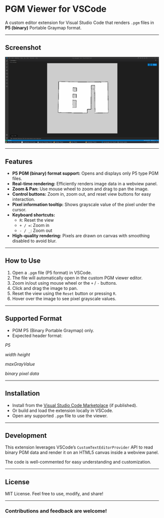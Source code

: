 # PGM Viewer for VSCode

A custom editor extension for Visual Studio Code that renders `.pgm` files in **P5 (binary)** Portable Graymap format.

---
## Screenshot

![Uygulama Ekran Görüntüsü](images/Screenshot_2025-09-16_10-35-49.png)

---

## Features

- **P5 PGM (binary) format support:** Opens and displays only P5 type PGM files.
- **Real-time rendering:** Efficiently renders image data in a webview panel.
- **Zoom & Pan:** Use mouse wheel to zoom and drag to pan the image.
- **Control buttons:** Zoom in, zoom out, and reset view buttons for easy interaction.
- **Pixel information tooltip:** Shows grayscale value of the pixel under the cursor.
- **Keyboard shortcuts:**
  - `R`: Reset the view
  - `+ / =`: Zoom in
  - `- / _`: Zoom out
- **High-quality rendering:** Pixels are drawn on canvas with smoothing disabled to avoid blur.

---

## How to Use

1. Open a `.pgm` file (P5 format) in VSCode.
2. The file will automatically open in the custom PGM viewer editor.
3. Zoom in/out using mouse wheel or the `+` / `-` buttons.
4. Click and drag the image to pan.
5. Reset the view using the `Reset` button or pressing `R`.
6. Hover over the image to see pixel grayscale values.

---

## Supported Format

- PGM P5 (Binary Portable Graymap) only.
- Expected header format:

*P5*

*width height*

*maxGrayValue*

*binary pixel data*

---

## Installation

- Install from the [Visual Studio Code Marketplace](https://marketplace.visualstudio.com/) (if published).
- Or build and load the extension locally in VSCode.
- Open any supported `.pgm` file to use the viewer.

---

## Development

This extension leverages VSCode’s `CustomTextEditorProvider` API to read binary PGM data and render it on an HTML5 canvas inside a webview panel.

The code is well-commented for easy understanding and customization.

---

## License

MIT License. Feel free to use, modify, and share!

---

### Contributions and feedback are welcome!
